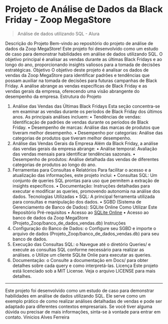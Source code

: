# Projeto de Análise de Dados da Black Friday - Zoop MegaStore
> Análise de dados utilizando SQL - Alura

Descrição do Projeto
Bem-vindo ao repositório do projeto de análise de dados da Zoop MegaStore! Este projeto foi desenvolvido como um estudo de caso para demonstrar habilidades em análise de dados utilizando SQL. O objetivo principal é analisar as vendas durante as últimas Black Fridays e ao longo do ano, proporcionando insights valiosos para a tomada de decisões estratégicas.
Objetivo
O objetivo deste projeto é analisar os dados de vendas da Zoop MegaStore para identificar padrões e tendências que possam auxiliar na tomada de decisões para futuras campanhas de Black Friday. A análise abrange as vendas específicas de Black Friday e as vendas gerais da empresa, oferecendo uma visão abrangente do desempenho da empresa.
Estrutura do Projeto
1. Análise das Vendas das Últimas Black Fridays
Esta seção concentra-se em examinar as vendas durante os períodos de Black Friday dos últimos anos. As principais análises incluem:
•	Tendências de vendas: Identificação de padrões de vendas durante os períodos de Black Friday.
•	Desempenho de marcas: Análise das marcas de produtos que tiveram melhor desempenho.
•	Desempenho por categorias: Análise das categorias de produtos que tiveram melhor desempenho.
2. Análise das Vendas Gerais da Empresa
Além da Black Friday, a análise das vendas gerais da empresa abrange:
•	Análise temporal: Avaliação das vendas mensais para identificar tendências sazonais.
•	Desempenho de produtos: Análise detalhada das vendas de diferentes categorias de produtos ao longo do ano.
3. Ferramentas para Consultas e Relatórios
Para facilitar o acesso e a atualização das informações, este projeto inclui:
•	Consultas SQL: Um conjunto de queries SQL prontas para uso que permitem a extração de insights específicos.
•	Documentação: Instruções detalhadas para executar e modificar as queries, promovendo autonomia na análise dos dados.
Tecnologias Utilizadas
•	SQL: A principal ferramenta utilizada para consultas e manipulação dos dados.
•	SGBD (Sistema de Gerenciamento de Banco de Dados): SQLite Online
Como Utilizar Este Repositório
Pré-requisitos
•	Acesso ao [SQLite Online]( https://sqliteonline.com/)
•	Acesso ao banco de dados da Zoop MegaStore (Projeto_Zoop/banco_de_dados_vendas.db)
Instruções
1.	Configuração do Banco de Dados:
o	Configure seu SGBD e importe o arquivo de dados (Projeto_Zoop/banco_de_dados_vendas.db) para seu banco de dados.
2.	Execução das Consultas SQL:
o	Navegue até o diretório Queries/ e execute as consultas SQL conforme necessário para realizar as análises.
o	Utilize um cliente SQLite Onlie para executar as queries.
3.	Documentação:
o	Consulte a documentação em Docs/ para obter detalhes sobre cada query e como interpretá-las.
Licença
Este projeto está licenciado sob a MIT License. Veja o arquivo LICENSE para mais detalhes.
________________________________________
Este projeto foi desenvolvido como um estudo de caso para demonstrar habilidades em análise de dados utilizando SQL. Ele serve como um exemplo prático de como realizar análises detalhadas de vendas e pode ser adaptado para diferentes contextos empresariais.
Se você tiver alguma dúvida ou precisar de mais informações, sinta-se à vontade para entrar em contato.
Vinicios Alves Ferreira

